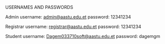 USERNAMES AND PASSWORDS

Admin
username: admin@aastu.edu.et
password: 12341234

Registrar
username: registrar@aastu.edu.et
password: 12341234

Student
username: Dagem033710soft@aastu.edu.et
password: dagemgm